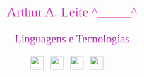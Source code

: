 <html lang="en">
      <head>
        <meta charset="utf-8">
        <meta name="viewport" content="width=device-width, initial-scale=1">
        <link href="https://cdn.jsdelivr.net/npm/bootstrap@5.0.2/dist/css/bootstrap.    min.css" rel="stylesheet" integrity="sha384-EVSTQN3/    azprG1Anm3QDgpJLIm9Nao0Yz1ztcQTwFspd3yD65VohhpuuCOmLASjC"   crossorigin="anonymous">
        <link rel="stylesheet" href="https://cdnjs.cloudflare.com/ajax/libs/animate.css/4.1.1/animate.min.css"/>
        </head>
        <body>
        <div class="animate-bouce" style="font-size: 30px"> <marquee> 👾 👾 👾 </marquee>   </div>
        <p class="Bolas" style="font-family:cursive;text-align:center;font-size: 30px"> Arthur A. Leite ^_____^  
        </p>
        <p class="Flam" style="font-family:cursive;text-align:center;font-size: 25px">   
             Linguagens e Tecnologias
        </p>
        <div style="display: flex; justify-content: center; gap: 15px; flex-wrap: wrap; margin-top: 10px;width: 30pc">
        <img
            class=J_EV1L
            src=https://cdn.jsdelivr.net/gh/devicons/devicon@latest/icons/ruby/ruby-plain.svg
        />
        <img
            class=J_EV1L
            src=https://cdn.jsdelivr.net/gh/devicons/devicon@latest/icons/python/python-original-wordmark.svg 
        />
        <img
            class=J_EV1L
            src=https://cdn.jsdelivr.net/gh/devicons/devicon@latest/icons/csharp/csharp-original.svg
        />
        <img
            class=J_EV1L
            src=https://cdn.jsdelivr.net/gh/devicons/devicon@latest/icons/azuresqldatabase/azuresqldatabase-original.svg
        />
        </div>
        <style>
            img.J_EV1L{
                height: 30px;
                transition: transform 0.2s ease;
            }
            img.J_EV1L:hover{
                padding-right: 5px;
                padding-left: 5px;
                transform: scale(1.2);
            }
            .Bolas {
                background-image: linear-gradient(to bottom, #b171f6ff, #e20780ff); /* Example gradient */
                -webkit-background-clip: text;
                background-clip: text;
                color: transparent;
            }
            .Flam {
                background-image: linear-gradient(to bottom, #4c0253ff, #ee5cecff); /* Example gradient */
                -webkit-background-clip: text;
                background-clip: text;
                color: transparent;
            }
            .animate-bouce {
                animation: bounce 1s infinite;
            }
        </style>
        <script src="https://cdn.jsdelivr.net/npm/bootstrap@5.0.2/dist/js/bootstrap.    bundle.min.js" integrity="sha384-MrcW6ZMFYlzcLA8Nl  +NtUVF0sA7MsXsP1UyJoMp4YLEuNSfAP+JcXn/tWtIaxVXM" crossorigin="anonymous"></script>
      </body>
</html>
<!--
**ArthurAraLeite/arthuraraleite** is a ✨ _special_ ✨ repository because its `README.md` (this file) appears on your GitHub profile.

Here are some ideas to get you started:

- 🔭 I’m currently working on ...
- 🌱 I’m currently learning ...
- 👯 I’m looking to collaborate on ...
- 🤔 I’m looking for help with ...
- 💬 Ask me about ...
- 📫 How to reach me: ...
- 😄 Pronouns: ...
- ⚡ Fun fact: ...
-->
